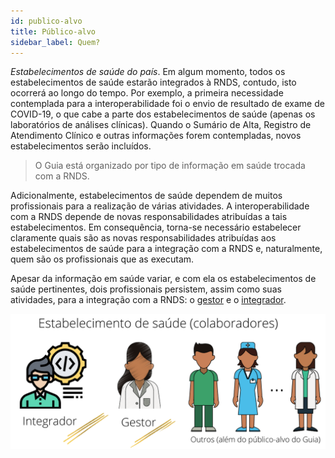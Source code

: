 ```yaml
---
id: publico-alvo
title: Público-alvo
sidebar_label: Quem?
---
```


_Estabelecimentos de saúde do país_. Em algum momento, todos os estabelecimentos de saúde estarão integrados à RNDS, contudo, isto ocorrerá ao longo do tempo. Por exemplo, a primeira necessidade contemplada para a interoperabilidade foi o envio de resultado de exame de COVID-19, o que cabe a parte dos estabelecimentos de saúde (apenas os laboratórios de análises clínicas). Quando o Sumário de Alta, Registro de Atendimento Clínico e outras informações forem contempladas, novos estabelecimentos serão incluídos.

> O Guia está organizado por tipo de informação em saúde trocada com a RNDS.

Adicionalmente, estabelecimentos de saúde dependem de muitos profissionais para a realização de várias atividades. A interoperabilidade com a RNDS depende de novas responsabilidades atribuídas a tais estabelecimentos. Em consequência, torna-se necessário estabelecer claramente quais são as novas responsabilidades atribuídas aos estabelecimentos de saúde para a integração com a RNDS e, naturalmente, quem são os profissionais que as executam.

Apesar da informação em saúde variar, e com ela os estabelecimentos de saúde pertinentes, dois profissionais persistem, assim como suas atividades, para a integração com a RNDS: o [gestor](../gestor/gestor) e o [integrador](../ti/ti).

![atores](../../static/img/atores.png)
